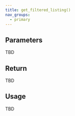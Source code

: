 ```yaml
---
title: get_filtered_listing()
nav_groups:
  - primary
---
```




## Parameters

TBD

## Return

TBD

## Usage

TBD
